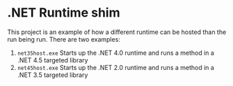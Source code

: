# .NET Runtime shim

This project is an example of how a different runtime can be hosted than the run being run. There are two examples:

1. `net35host.exe` Starts up the .NET 4.0 runtime and runs a method in a .NET 4.5 targeted library
2. `net45host.exe` Starts up the .NET 2.0 runtime and runs a method in a .NET 3.5 targeted library
